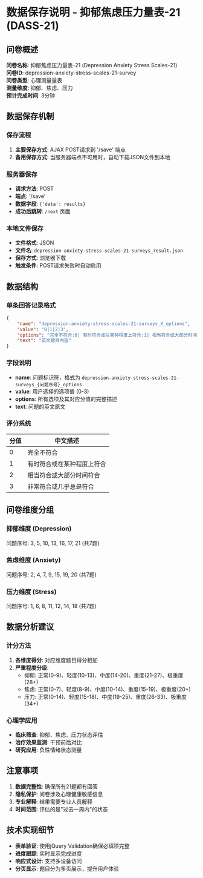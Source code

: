 # 数据保存说明 - 抑郁焦虑压力量表-21 (DASS-21)

## 问卷概述

**问卷名称**: 抑郁焦虑压力量表-21 (Depression Anxiety Stress Scales-21)  
**问卷ID**: depression-anxiety-stress-scales-21-survey  
**问卷类型**: 心理测量量表  
**测量维度**: 抑郁、焦虑、压力  
**预计完成时间**: 3分钟  

## 数据保存机制

### 保存流程
1. **主要保存方式**: AJAX POST请求到 '/save' 端点
2. **备用保存方式**: 当服务器端点不可用时，自动下载JSON文件到本地

### 服务器保存
- **请求方法**: POST
- **端点**: '/save'
- **数据字段**: `{'data': results}`
- **成功后跳转**: `/next` 页面

### 本地文件保存
- **文件格式**: JSON
- **文件名**: `depression-anxiety-stress-scales-21-surveys_result.json`
- **保存方式**: 浏览器下载
- **触发条件**: POST请求失败时自动启用

## 数据结构

### 单条回答记录格式
```json
{
    "name": "depression-anxiety-stress-scales-21-surveys_X_options",
    "value": "0|1|2|3",
    "options": "完全不符合:0| 有时符合或在某种程度上符合:1| 相当符合或大部分时间符合: 2| 非常符合或几乎总是符合: 3",
    "text": "英文题目内容"
}
```

### 字段说明
- **name**: 问题标识符，格式为 `depression-anxiety-stress-scales-21-surveys_{问题序号}_options`
- **value**: 用户选择的选项值 (0-3)
- **options**: 所有选项及其对应分值的完整描述
- **text**: 问题的英文原文

### 评分系统
| 分值 | 中文描述 |
|------|----------|
| 0 | 完全不符合 |
| 1 | 有时符合或在某种程度上符合 |
| 2 | 相当符合或大部分时间符合 |
| 3 | 非常符合或几乎总是符合 |

## 问卷维度分组

### 抑郁维度 (Depression)
问题序号: 3, 5, 10, 13, 16, 17, 21 (共7题)

### 焦虑维度 (Anxiety)  
问题序号: 2, 4, 7, 9, 15, 19, 20 (共7题)

### 压力维度 (Stress)
问题序号: 1, 6, 8, 11, 12, 14, 18 (共7题)

## 数据分析建议

### 计分方法
1. **各维度得分**: 对应维度题目得分相加
2. **严重程度分级**: 
   - 抑郁: 正常(0-9)、轻度(10-13)、中度(14-20)、重度(21-27)、极重度(28+)
   - 焦虑: 正常(0-7)、轻度(8-9)、中度(10-14)、重度(15-19)、极重度(20+)
   - 压力: 正常(0-14)、轻度(15-18)、中度(19-25)、重度(26-33)、极重度(34+)

### 心理学应用
- **临床筛查**: 抑郁、焦虑、压力状态评估
- **治疗效果监测**: 干预前后对比
- **研究应用**: 负性情绪状态测量

## 注意事项

1. **数据完整性**: 确保所有21题都有回答
2. **隐私保护**: 问卷涉及心理健康敏感信息
3. **专业解释**: 结果需要专业人员解释
4. **时间范围**: 评估的是"过去一周内"的状态

## 技术实现细节

- **表单验证**: 使用jQuery Validation确保必填项完整
- **进度跟踪**: 实时显示完成进度
- **响应式设计**: 支持多设备访问
- **分页显示**: 题目分为多页展示，提升用户体验